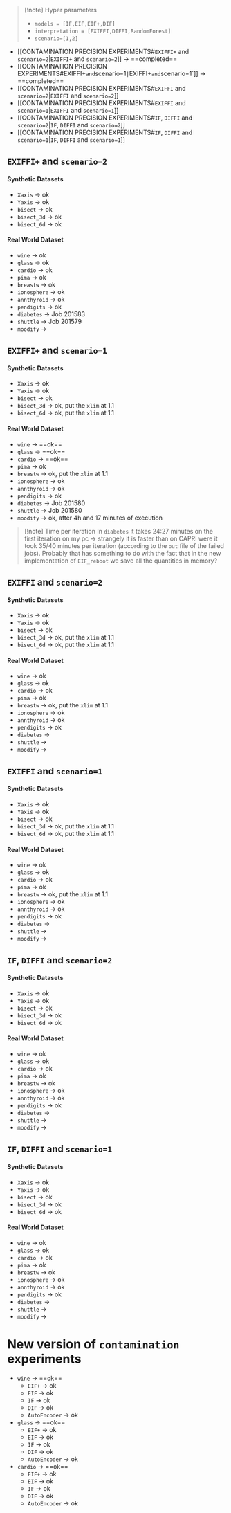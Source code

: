 > [!note] Hyper parameters
>  - `models = [IF,EIF,EIF+,DIF]`
>  - `interpretation = [EXIFFI,DIFFI,RandomForest]`
>  - `scenario=[1,2]`

- [[CONTAMINATION PRECISION EXPERIMENTS#`EXIFFI+` and `scenario=2`|`EXIFFI+` and `scenario=2`]] → ==completed==
- [[CONTAMINATION PRECISION EXPERIMENTS#EXIFFI+` and `scenario=1`|`EXIFFI+` and `scenario=1`]] → ==completed==
- [[CONTAMINATION PRECISION EXPERIMENTS#`EXIFFI` and `scenario=2`|`EXIFFI` and `scenario=2`]]
- [[CONTAMINATION PRECISION EXPERIMENTS#`EXIFFI` and `scenario=1`|`EXIFFI` and `scenario=1`]]
- [[CONTAMINATION PRECISION EXPERIMENTS#`IF`, `DIFFI` and `scenario=2`|`IF`, `DIFFI` and `scenario=2`]]
- [[CONTAMINATION PRECISION EXPERIMENTS#`IF`, `DIFFI` and `scenario=1`|`IF`, `DIFFI` and `scenario=1`]]

## `EXIFFI+` and `scenario=2`

#### Synthetic Datasets

- `Xaxis` → ok
- `Yaxis` → ok
- `bisect` → ok
- `bisect_3d` → ok
- `bisect_6d` → ok

#### Real World Dataset

- `wine` → ok
- `glass` → ok
- `cardio` → ok
- `pima` → ok
- `breastw` → ok
- `ionosphere` → ok
- `annthyroid`  → ok
- `pendigits` → ok
- `diabetes` → Job 201583
- `shuttle` → Job 201579
- `moodify` → 

## `EXIFFI+` and `scenario=1`

#### Synthetic Datasets

- `Xaxis` → ok
- `Yaxis` → ok
- `bisect` → ok
- `bisect_3d` → ok, put the `xlim` at 1.1
- `bisect_6d` → ok, put the `xlim` at 1.1

#### Real World Dataset

- `wine` → ==ok==
- `glass` → ==ok==
- `cardio` → ==ok==
- `pima` → ok
- `breastw` → ok, put the `xlim` at 1.1
- `ionosphere` → ok
- `annthyroid`  → ok
- `pendigits` → ok
- `diabetes` → Job 201580 
- `shuttle` → Job 201580
- `moodify` → ok, after 4h and 17 minutes of execution 

> [!note] Time per iteration
> In `diabetes` it takes 24:27 minutes on the first iteration on my pc → strangely it is faster than on CAPRI were it took 35/40 minutes per iteration (according to the `out` file of the failed jobs). Probably that has something to do with the fact that in the new implementation of `EIF_reboot` we save all the quantities in memory? 

## `EXIFFI` and `scenario=2`

#### Synthetic Datasets

- `Xaxis` → ok
- `Yaxis` → ok
- `bisect` → ok
- `bisect_3d` → ok, put the `xlim` at 1.1
- `bisect_6d` → ok, put the `xlim` at 1.1

#### Real World Dataset

- `wine` → ok
- `glass` → ok
- `cardio` → ok
- `pima` → ok
- `breastw` → ok, put the `xlim` at 1.1
- `ionosphere` → ok
- `annthyroid`  → ok
- `pendigits` → ok
- `diabetes` → 
- `shuttle` → 
- `moodify` → 

## `EXIFFI` and `scenario=1`

#### Synthetic Datasets

- `Xaxis` → ok
- `Yaxis` → ok
- `bisect` → ok
- `bisect_3d` → ok, put the `xlim` at 1.1
- `bisect_6d` → ok, put the `xlim` at 1.1

#### Real World Dataset

- `wine` → ok
- `glass` → ok
- `cardio` → ok
- `pima` → ok
- `breastw` → ok, put the `xlim` at 1.1
- `ionosphere` → ok
- `annthyroid`  → ok
- `pendigits` → ok
- `diabetes` → 
- `shuttle` → 
- `moodify` → 

## `IF`, `DIFFI` and `scenario=2`

#### Synthetic Datasets

- `Xaxis` → ok
- `Yaxis` → ok
- `bisect` → ok
- `bisect_3d` → ok
- `bisect_6d` → ok

#### Real World Dataset

- `wine` → ok
- `glass` → ok
- `cardio` → ok
- `pima` → ok
- `breastw` → ok
- `ionosphere` → ok
- `annthyroid`  → ok
- `pendigits` → ok
- `diabetes` → 
- `shuttle` → 
- `moodify` → 

## `IF`, `DIFFI` and `scenario=1`

#### Synthetic Datasets

- `Xaxis` → ok
- `Yaxis` → ok
- `bisect` → ok
- `bisect_3d` → ok
- `bisect_6d` → ok

#### Real World Dataset

- `wine` → ok
- `glass` → ok
- `cardio` → ok
- `pima` → ok
- `breastw` → ok
- `ionosphere` → ok
- `annthyroid`  → ok
- `pendigits` → ok
- `diabetes` → 
- `shuttle` → 
- `moodify` → 

# New version of `contamination` experiments 

- `wine` → ==ok==
	- `EIF+` → ok
	- `EIF` → ok
	- `IF` → ok
	- `DIF` → ok 
	- `AutoEncoder` → ok
- `glass` → ==ok==
	- `EIF+` → ok
	- `EIF` → ok
	- `IF` → ok
	- `DIF` → ok 
	- `AutoEncoder` → ok
- `cardio` → ==ok==
	- `EIF+` → ok
	- `EIF` → ok
	- `IF` → ok
	- `DIF` → ok 
	- `AutoEncoder` → ok

